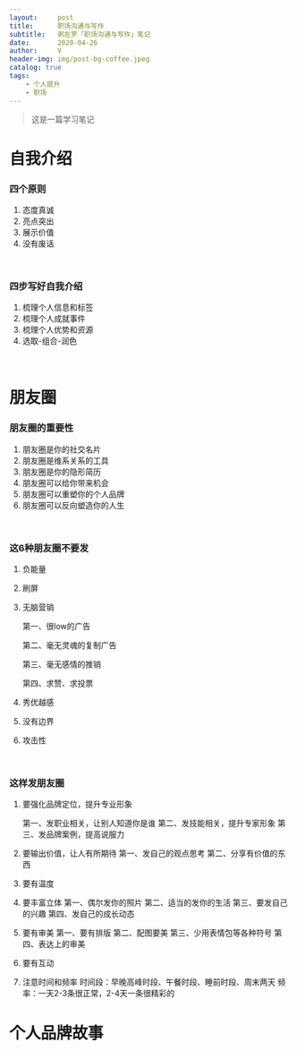 ```yaml
---
layout:     post
title:      职场沟通与写作
subtitle:   粥左罗「职场沟通与写作」笔记
date:       2020-04-26
author:     V
header-img: img/post-bg-coffee.jpeg
catalog: true
tags:
    - 个人提升
    - 职场
---
```


> 这是一篇学习笔记

# 自我介绍

### 四个原则

1. 态度真诚
2. 亮点突出
3. 展示价值
4. 没有废话
<br />

### 四步写好自我介绍

1. 梳理个人信息和标签
2. 梳理个人成就事件 
3. 梳理个人优势和资源
4. 选取-组合-润色
<br />

# 朋友圈
### 朋友圈的重要性
1. 朋友圈是你的社交名片
2. 朋友圈是维系关系的工具
3. 朋友圈是你的隐形简历
4. 朋友圈可以给你带来机会
5. 朋友圈可以重塑你的个人品牌
6. 朋友圈可以反向塑造你的人生
<br />

### 这6种朋友圈不要发
1. 负能量
2. 刷屏
3. 无脑营销

	第一、很low的广告

	第二、毫无灵魂的复制广告

	第三、毫无感情的推销

	第四、求赞、求投票

4. 秀优越感
5. 没有边界
6. 攻击性
<br />

### 这样发朋友圈

1. 要强化品牌定位，提升专业形象
	
	第一、发职业相关，让别人知道你是谁
	第二、发技能相关，提升专家形象
	第三、发品牌案例，提高说服力
2. 要输出价值，让人有所期待
	第一、发自己的观点思考
	第二、分享有价值的东西
3. 要有温度
4. 要丰富立体
	第一、偶尔发你的照片
	第二、适当的发你的生活
	第三、要发自己的兴趣
	第四、发自己的成长动态
	
5. 要有审美
	第一、要有排版
	第二、配图要美
	第三、少用表情包等各种符号
	第四、表达上的审美
	
6. 要有互动
7. 注意时间和频率
	时间段：早晚高峰时段、午餐时段、睡前时段、周末两天
	频率：一天2-3条很正常，2-4天一条很精彩的
	


# 个人品牌故事

